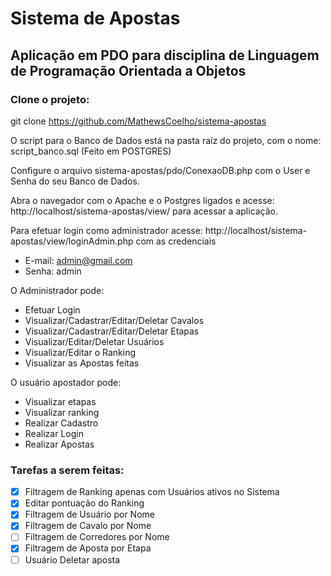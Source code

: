 # Sistema de Apostas

## Aplicação em PDO para disciplina de Linguagem de Programação Orientada a Objetos

### Clone o projeto:
git clone https://github.com/MathewsCoelho/sistema-apostas

O script para o Banco de Dados está na pasta raíz do projeto, com o nome: script_banco.sql (Feito em POSTGRES)

Configure o arquivo sistema-apostas/pdo/ConexaoDB.php com o User e Senha do seu Banco de Dados.

Abra o navegador com o Apache e o Postgres ligados e acesse: http://localhost/sistema-apostas/view/ para acessar a aplicação.

Para efetuar login como administrador acesse: http://localhost/sistema-apostas/view/loginAdmin.php com as credenciais
- E-mail: admin@gmail.com
- Senha: admin

O Administrador pode:
- Efetuar Login
- Visualizar/Cadastrar/Editar/Deletar Cavalos
- Visualizar/Cadastrar/Editar/Deletar Etapas
- Visualizar/Editar/Deletar Usuários
- Visualizar/Editar o Ranking
- Visualizar as Apostas feitas

O usuário apostador pode:
- Visualizar etapas
- Visualizar ranking
- Realizar Cadastro
- Realizar Login
- Realizar Apostas


### Tarefas a serem feitas:
- [x] Filtragem de Ranking apenas com Usuários ativos no Sistema
- [x] Editar pontuação do Ranking
- [x] Filtragem de Usuário por Nome
- [x] Filtragem de Cavalo por Nome
- [ ] Filtragem de Corredores por Nome
- [x] Filtragem de Aposta por Etapa
- [ ] Usuário Deletar aposta
